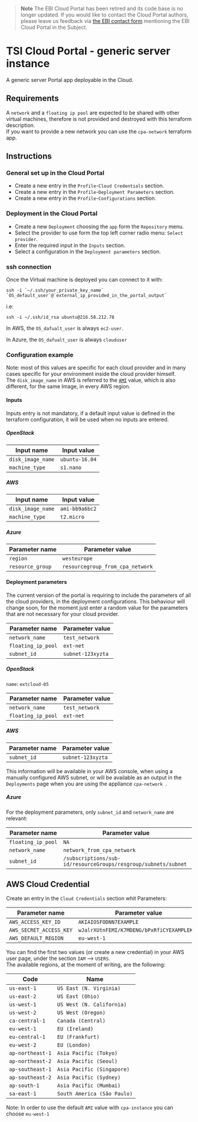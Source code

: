 > **Note**
> The EBI Cloud Portal has been retired and its code base is no longer updated. If you would like to contact the Cloud Portal authors, please leave us feedback via [the EBI contact form](https://www.ebi.ac.uk/about/contact/support/other) mentioning the EBI Cloud Portal in the Subject.

# TSI Cloud Portal - generic server instance

A generic server Portal app deployable in the Cloud.  

## Requirements

A `network` and a `floating ip pool` are expected to be shared with other virtual machines, therefore is not provided and destroyed with this terraform description.  
If you want to provide a new network you can use the `cpa-network` terraform app.  

## Instructions

### General set up in the Cloud Portal

- Create a new entry in the `Profile`-`Cloud Credentials` section.  
- Create a new entry in the `Profile`-`Deployment Parameters` section.  
- Create a new entry in the `Profile`-`Configurations` section.

### Deployment in the Cloud Portal

- Create a new `Deployment` choosing the `app` form the `Repository` menu.  
- Select the provider to use form the top left corner radio menu: `Select provider`.  
- Enter the required input in the `Inputs` section.  
- Select a configuration in the `Deployment parameters` section.  

###  ssh connection

Once the Virtual machine is deployed you can connect to it with:

```
ssh -i `~/.ssh/your_private_key_name` `OS_default_user`@`external_ip_provided_in_the_portal_output`
```

i.e:

```
ssh -i ~/.ssh/id_rsa ubuntu@216.58.212.78
```

In AWS, the `OS_dafualt_user` is always `ec2-user`.

In Azure, the `OS_dafualt_user` is always `clouduser`


### Configuration example

Note: most of this values are specific for each cloud provider and in many cases specific for your environment inside the cloud provider himself.  
The `disk_image_name` in AWS is referred to the [`AMI`](http://docs.aws.amazon.com/AWSEC2/latest/UserGuide/AMIs.html) value, which is also different, for the same Image, in every AWS region.

#### Inputs

Inputs entry is not mandatory, if a default input value is defined in the terraform configuration, it will be used when no inputs are entered.

##### OpenStack

| Input name            | Input value |
| ---                   | --- |
| `disk_image_name`     | `ubuntu-16.04` |
| `machine_type`        | `s1.nano` |


##### AWS

| Input name            | Input value |
| ---                   | --- |
| `disk_image_name`     | `ami-bb9a6bc2` |
| `machine_type`        | `t2.micro` |

##### Azure

| Parameter name        | Parameter value |
| ---                   | --- |
| `region`            	| `westeurope` |
| `resource_group`     	| `resourcegroup_from_cpa_network` |

#### Deployment parameters

The current version of the portal is requiring to include the parameters of all the cloud providers, in the deployment configurations. This behaviour will change soon, for the moment just enter a random value for the parameters that are not necessary for your cloud provider.

| Parameter name        | Parameter value |
| ---                   | --- |
| `network_name`        | `test_network` |
| `floating_ip_pool`    | `ext-net` |
| `subnet_id`           | `subnet-123xyzta` |


##### OpenStack

`name`: `extcloud-05`

| Parameter name        | Parameter value |
| ---                   | --- |
| `network_name`        | `test_network` |
| `floating_ip_pool`    | `ext-net` |

##### AWS

| Parameter name        | Parameter value |
| ---                   | --- |
| `subnet_id`           | `subnet-123xyzta` |

This information will be available in your AWS console, when using a manually configured AWS subnet, or will be available as an output in the `Deployments` page when you are using the appliance `cpa-network `.

##### Azure

For the deployment parameters, only `subnet_id` and `network_name` are relevant:

| Parameter name        | Parameter value |
| ---                   | --- |
| `floating_ip_pool`    | `NA` |
| `network_name`        | `network_from_cpa_network` |
| `subnet_id`           | `/subscriptions/sub-id/resourceGroups/resgroup/subnets/subnet`

## AWS Cloud Credential

Create an entry in the `Cloud Credentials` section whit Parameters:

| Parameter name        | Parameter value |
| ---                   | --- |
|`AWS_ACCESS_KEY_ID`    | `AKIAIOSFODNN7EXAMPLE`|
|`AWS_SECRET_ACCESS_KEY`| `wJalrXUtnFEMI/K7MDENG/bPxRfiCYEXAMPLEKEY`|
|`AWS_DEFAULT_REGION`   | `eu-west-1`|

You can find the first two values (or create a new credential) in your AWS user page, under the section `IAM` --> `USERS`.  
The available regions, at the moment of writing, are the following:

|Code              | Name|
| ---              | --- |
|`us-east-1`       |`US East (N. Virginia)`|
|`us-east-2`       |`US East (Ohio)`|
|`us-west-1`       |`US West (N. California)`|
|`us-west-2`       |`US West (Oregon)`|
|`ca-central-1`    |`Canada (Central)`|
|`eu-west-1`       |`EU (Ireland)`|
|`eu-central-1`    |`EU (Frankfurt)`|
|`eu-west-2`       |`EU (London)`|
|`ap-northeast-1`  |`Asia Pacific (Tokyo)`|
|`ap-northeast-2`  |`Asia Pacific (Seoul)`|
|`ap-southeast-1`  |`Asia Pacific (Singapore)`|
|`ap-southeast-2`  |`Asia Pacific (Sydney)`|
|`ap-south-1`      |`Asia Pacific (Mumbai)`|
|`sa-east-1`       |`South America (São Paulo)`|

Note: In order to use the default `AMI` value with `cpa-instance` you can choose `eu-west-1`
